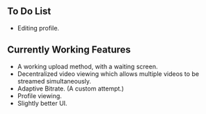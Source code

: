 ## To Do List

- Editing profile.

## Currently Working Features

- A working upload method, with a waiting screen.
- Decentralized video viewing which allows multiple videos to be streamed simultaneously.
- Adaptive Bitrate. (A custom attempt.)
- Profile viewing.
- Slightly better UI.
